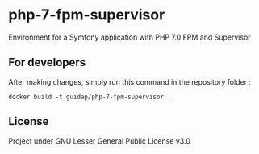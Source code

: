 # php-7-fpm-supervisor
Environment for a Symfony application with PHP 7.0 FPM and Supervisor

## For developers

After making changes, simply run this command in the repository folder :
```
docker build -t guidap/php-7-fpm-supervisor .
```

## License

Project under GNU Lesser General Public License v3.0